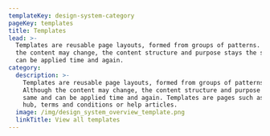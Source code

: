```yaml
---
templateKey: design-system-category
pageKey: templates
title: Templates
lead: >-
  Templates are reusable page layouts, formed from groups of patterns. Although
  the content may change, the content structure and purpose stays the same and
  can be applied time and again.
category:
  description: >-
    Templates are reusable page layouts, formed from groups of patterns.
    Although the content may change, the content structure and purpose stays the
    same and can be applied time and again. Templates are pages such as a help
    hub, terms and conditions or help articles.
  image: /img/design_system_overview_template.png
  linkTitle: View all templates
---
```


